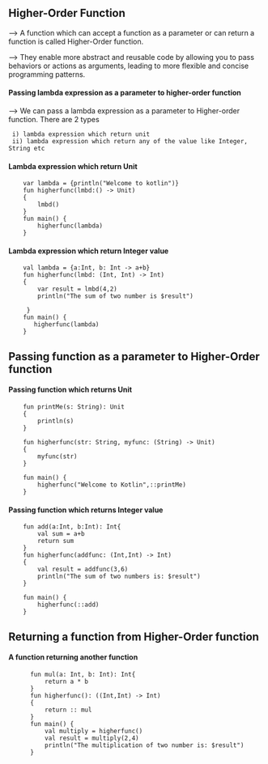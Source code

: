 ## Higher-Order Function

--> A function which can accept a function as a parameter or can return a function is called Higher-Order function. 

--> They enable more abstract and reusable code by allowing you to pass behaviors or actions as arguments, leading to more flexible and concise programming patterns.

#### Passing lambda expression as a parameter to higher-order function

--> We can pass a lambda expression as a parameter to Higher-order function. There are 2 types

     i) lambda expression which return unit
     ii) lambda expression which return any of the value like Integer, String etc

#### Lambda expression which return Unit

        var lambda = {println("Welcome to kotlin")}
        fun higherfunc(lmbd:() -> Unit)
        {
            lmbd()
        }
        fun main() {
            higherfunc(lambda)
        }

#### Lambda expression which return Integer value

        val lambda = {a:Int, b: Int -> a+b}
        fun higherfunc(lmbd: (Int, Int) -> Int)
        {
            var result = lmbd(4,2)
        	println("The sum of two number is $result")
            
         }
        fun main() {
           higherfunc(lambda)
        }

## Passing function as a parameter to Higher-Order function

#### Passing function which returns Unit

        fun printMe(s: String): Unit
        {
            println(s)
        }
        
        fun higherfunc(str: String, myfunc: (String) -> Unit)
        {
            myfunc(str)
        }
        
        fun main() {
            higherfunc("Welcome to Kotlin",::printMe)
        }

#### Passing function which returns Integer value

        fun add(a:Int, b:Int): Int{
            val sum = a+b
            return sum
        }
        fun higherfunc(addfunc: (Int,Int) -> Int)
        {
            val result = addfunc(3,6)
            println("The sum of two numbers is: $result")
        }
        
        fun main() {
            higherfunc(::add)
        }

## Returning a function from Higher-Order function

#### A function returning another function

          fun mul(a: Int, b: Int): Int{
              return a * b
          }
          fun higherfunc(): ((Int,Int) -> Int)
          {
              return :: mul
          }
          fun main() {
              val multiply = higherfunc()
              val result = multiply(2,4)
              println("The multiplication of two number is: $result")
          }
